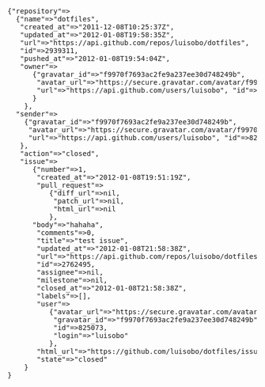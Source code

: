 <pre>
{"repository"=>
  {"name"=>"dotfiles",
   "created_at"=>"2011-12-08T10:25:37Z",
   "updated_at"=>"2012-01-08T19:58:35Z",
   "url"=>"https://api.github.com/repos/luisobo/dotfiles",
   "id"=>2939311,
   "pushed_at"=>"2012-01-08T19:54:04Z",
   "owner"=>
      {"gravatar_id"=>"f9970f7693ac2fe9a237ee30d748249b",
       "avatar_url"=>"https://secure.gravatar.com/avatar/f9970f7693ac2fe9a237ee30d748249b?d=https://a248.e.akamai.net/assets.github.com%2Fimages%2Fgravatars%2Fgravatar-140.png",
       "url"=>"https://api.github.com/users/luisobo", "id"=>825073, "login"=>"luisobo"
      }
    },
  "sender"=>
    {"gravatar_id"=>"f9970f7693ac2fe9a237ee30d748249b",
     "avatar_url"=>"https://secure.gravatar.com/avatar/f9970f7693ac2fe9a237ee30d748249b?d=https://a248.e.akamai.net/assets.github.com%2Fimages%2Fgravatars%2Fgravatar-140.png",
     "url"=>"https://api.github.com/users/luisobo", "id"=>825073, "login"=>"luisobo"
   },
   "action"=>"closed",
   "issue"=>
      {"number"=>1,
       "created_at"=>"2012-01-08T19:51:19Z",
       "pull_request"=>
          {"diff_url"=>nil,
           "patch_url"=>nil,
           "html_url"=>nil
          },
      "body"=>"hahaha",
       "comments"=>0,
       "title"=>"test issue",
       "updated_at"=>"2012-01-08T21:58:38Z",
       "url"=>"https://api.github.com/repos/luisobo/dotfiles/issues/1",
       "id"=>2762495,
       "assignee"=>nil,
       "milestone"=>nil,
       "closed_at"=>"2012-01-08T21:58:38Z",
       "labels"=>[],
       "user"=>
          {"avatar_url"=>"https://secure.gravatar.com/avatar/f9970f7693ac2fe9a237ee30d748249b?d=https://a248.e.akamai.net/assets.github.com%2Fimages%2Fgravatars%2Fgravatar-140.png",
           "gravatar_id"=>"f9970f7693ac2fe9a237ee30d748249b", "url"=>"https://api.github.com/users/luisobo",
           "id"=>825073,
           "login"=>"luisobo"
          },
       "html_url"=>"https://github.com/luisobo/dotfiles/issues/1",
       "state"=>"closed"
    }
}
</pre>